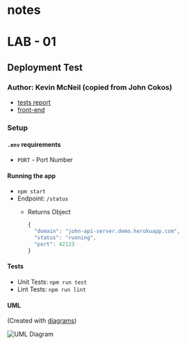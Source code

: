 # notes

# LAB - 01

## Deployment Test

### Author: Kevin McNeil (copied from John Cokos)

- [tests report](https://github.com/codefellows/code-401-javascript-example-lab/actions)
- [front-end](https://code-401-js-lab-example.herokuapp.com/status)

### Setup

#### `.env` requirements

- `PORT` - Port Number

#### Running the app

- `npm start`
- Endpoint: `/status`
  - Returns Object

    ```javascript
    {
      "domain": "john-api-server.demo.herokuapp.com",
      "status": "running",
      "port": 42123
    }
    ```

#### Tests

- Unit Tests: `npm run test`
- Lint Tests: `npm run lint`

#### UML

(Created with [diagrams](https://app.diagrams.net/))

![UML Diagram](uml.png)